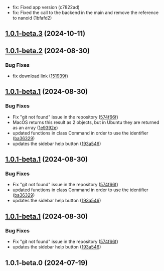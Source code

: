 

* fix: Fixed app version (c7822ad)
* fix: Fixed the call to the backend in the main and remove the reference to nanoid (1bfafd2)

## [1.0.1-beta.3](https://github.com/dresktop/dresktop/compare/v1.0.1-beta.2...v1.0.1-beta.3) (2024-10-11)

## [1.0.1-beta.2](https://github.com/dresktop/dresktop/compare/v1.0.1-beta.1...v1.0.1-beta.2) (2024-08-30)


### Bug Fixes

* fix download link ([151939f](https://github.com/dresktop/dresktop/commit/151939f6a39cf683a6a93070f98d4199ff52904a))

## [1.0.1-beta.1](https://github.com/dresktop/dresktop/compare/v1.0.1-beta.0...v1.0.1-beta.1) (2024-08-30)


### Bug Fixes

* Fix "git not found" issue in the repository ([574f66f](https://github.com/dresktop/dresktop/commit/574f66fb729c66a7cfde2c28a1a90ca186df4f1a))
* MacOS returns this result as 2 objects, but in Ubuntu they are returned as an array ([1e9392e](https://github.com/dresktop/dresktop/commit/1e9392eca994fc5bb9f6c2f9c6830ba81ca62182))
* updated functions in class Command in order to use the identifier ([ba36329](https://github.com/dresktop/dresktop/commit/ba36329152282e8d2bc41215b58611c0f1722275))
* updates the sidebar help button ([193a546](https://github.com/dresktop/dresktop/commit/193a546bdfb154e79fa979a2c014b2ac7072e626))

## [1.0.1-beta.1](https://github.com/dresktop/dresktop/compare/v1.0.1-beta.0...v1.0.1-beta.1) (2024-08-30)


### Bug Fixes

* Fix "git not found" issue in the repository ([574f66f](https://github.com/dresktop/dresktop/commit/574f66fb729c66a7cfde2c28a1a90ca186df4f1a))
* updated functions in class Command in order to use the identifier ([ba36329](https://github.com/dresktop/dresktop/commit/ba36329152282e8d2bc41215b58611c0f1722275))
* updates the sidebar help button ([193a546](https://github.com/dresktop/dresktop/commit/193a546bdfb154e79fa979a2c014b2ac7072e626))

## [1.0.1-beta.1](https://github.com/dresktop/dresktop/compare/v1.0.1-beta.0...v1.0.1-beta.1) (2024-08-30)


### Bug Fixes

* Fix "git not found" issue in the repository ([574f66f](https://github.com/dresktop/dresktop/commit/574f66fb729c66a7cfde2c28a1a90ca186df4f1a))
* updates the sidebar help button ([193a546](https://github.com/dresktop/dresktop/commit/193a546bdfb154e79fa979a2c014b2ac7072e626))

## 1.0.1-beta.0 (2024-07-19)
